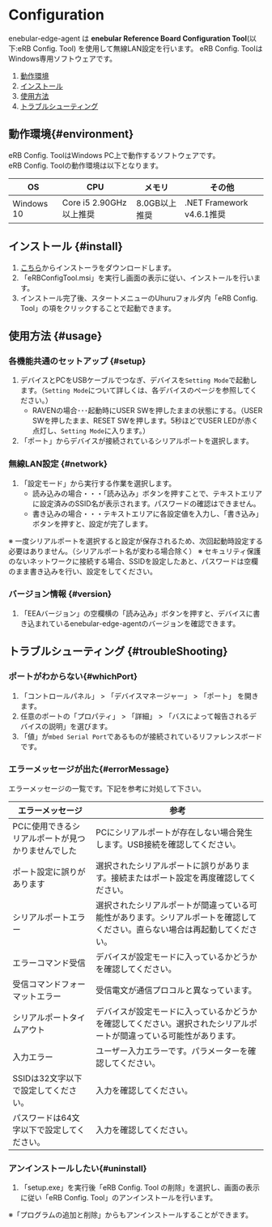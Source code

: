 # Configuration

enebular-edge-agent は **enebular Reference Board Configuration Tool**(以下:eRB Config. Tool) を使用して無線LAN設定を行います。
eRB Config. ToolはWindows専用ソフトウェアです。

1. [動作環境](#environment)
1. [インストール](#install)
1. [使用方法](#usage)
1. [トラブルシューティング](#troubleShooting)

## 動作環境{#environment}

eRB Config. ToolはWindows PC上で動作するソフトウェアです。  
eRB Config. Toolの動作環境は以下となります。  

| OS | CPU | メモリ | その他 |
| --- | --- | --- | --- |
| Windows 10 | Core i5 2.90GHz以上推奨 | 8.0GB以上推奨 | .NET Framework v4.6.1推奨 |

## インストール {#install}

1. [こちら](https://download.enebular.com/eRB-Config-Tool/eRBConfigTool.msi)からインストーラをダウンロードします。
1. 「eRBConfigTool.msi」を実行し画面の表示に従い、インストールを行います。
1. インストール完了後、スタートメニューのUhuruフォルダ内「eRB Config. Tool」の項をクリックすることで起動できます。

## 使用方法 {#usage}

### 各機能共通のセットアップ {#setup}

1. デバイスとPCをUSBケーブルでつなぎ、デバイスを`Setting Mode`で起動します。（`Setting Mode`について詳しくは、各デバイスのページを参照してください。）
    - RAVENの場合･･･起動時にUSER SWを押したままの状態にする。（USER SWを押したまま、RESET SWを押します。5秒ほどでUSER LEDが赤く点灯し、`Setting Mode`に入ります。）
1. 「ポート」からデバイスが接続されているシリアルポートを選択します。

### 無線LAN設定 {#network}

1. 「設定モード」から実行する作業を選択します。
    - 読み込みの場合・・・「読み込み」ボタンを押すことで、テキストエリアに設定済みのSSID名が表示されます。パスワードの確認はできません。
    - 書き込みの場合・・・テキストエリアに各設定値を入力し、「書き込み」ボタンを押すと、設定が完了します。

※ 一度シリアルポートを選択すると設定が保存されるため、次回起動時設定する必要はありません。（シリアルポート名が変わる場合除く）
※ セキュリティ保護のないネットワークに接続する場合、SSIDを設定したあと、パスワードは空欄のまま書き込みを行い、設定をしてください。

### バージョン情報 {#version}

1. 「EEAバージョン」の空欄横の「読み込み」ボタンを押すと、デバイスに書き込まれているenebular-edge-agentのバージョンを確認できます。


## トラブルシューティング {#troubleShooting}

### ポートがわからない{#whichPort}

1. 「コントロールパネル」 > 「デバイスマネージャー」 > 「ポート」 を開きます。
1.  任意のポートの「プロパティ」 > 「詳細」 > 「バスによって報告されるデバイスの説明」を選びます。
1. 「値」が`mbed Serial Port`であるものが接続されているリファレンスボードです。

### エラーメッセージが出た{#errorMessage}

エラーメッセージの一覧です。下記を参考に対処して下さい。

| エラーメッセージ | 参考 |
| --------- | ----------  |
| PCに使用できるシリアルポートが見つかりませんでした | PCにシリアルポートが存在しない場合発生します。USB接続を確認してください。|
| ポート設定に誤りがあります | 選択されたシリアルポートに誤りがあります。接続またはポート設定を再度確認してください。
| シリアルポートエラー| 選択されたシリアルポートが間違っている可能性があります。シリアルポートを確認してください。直らない場合は再起動してください。|
| エラーコマンド受信| デバイスが設定モードに入っているかどうかを確認してください。|
| 受信コマンドフォーマットエラー| 受信電文が通信プロコルと異なっています。|
| シリアルポートタイムアウト | デバイスが設定モードに入っているかどうかを確認してください。選択されたシリアルポートが間違っている可能性があります。|
| 入力エラー |ユーザー入力エラーです。パラメーターを確認してください。|
| SSIDは32文字以下で設定してください。| 入力を確認してください。 |
| パスワードは64文字以下で設定してください。| 入力を確認してください。 |

### アンインストールしたい{#uninstall}

1. 「setup.exe」を実行後「eRB Config. Tool の削除」を選択し、画面の表示に従い「eRB Config. Tool」のアンインストールを行います。

※「プログラムの追加と削除」からもアンインストールすることができます。